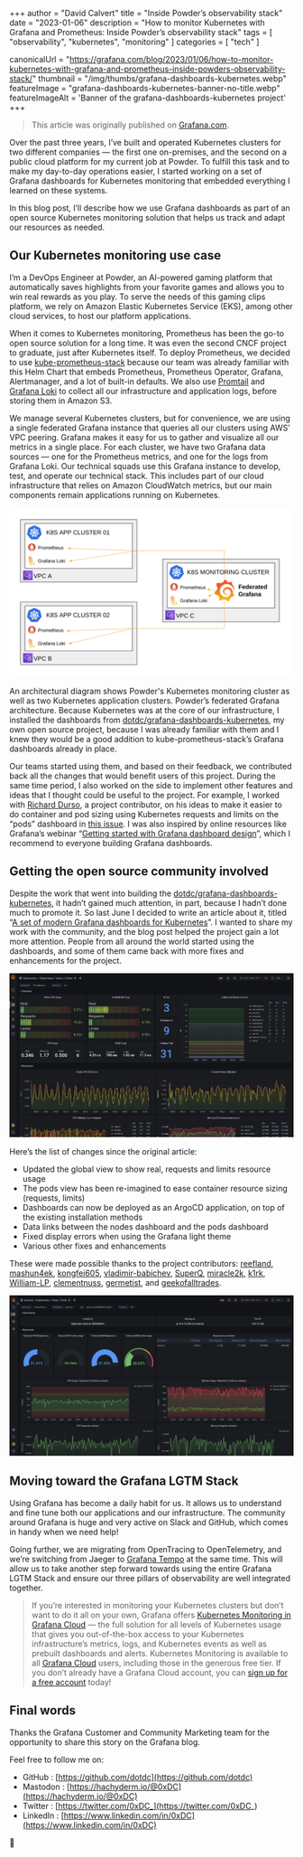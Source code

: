 +++
author = "David Calvert"
title = "Inside Powder’s observability stack"
date = "2023-01-06"
description = "How to monitor Kubernetes with Grafana and Prometheus: Inside Powder’s observability stack"
tags = [
    "observability", "kubernetes", "monitoring"
]
categories = [
    "tech"
]

canonicalUrl = "https://grafana.com/blog/2023/01/06/how-to-monitor-kubernetes-with-grafana-and-prometheus-inside-powders-observability-stack/"
thumbnail = "/img/thumbs/grafana-dashboards-kubernetes.webp"
featureImage = "grafana-dashboards-kubernetes-banner-no-title.webp"
featureImageAlt = 'Banner of the grafana-dashboards-kubernetes project'
+++

> This article was originally published on [Grafana.com](https://grafana.com/blog/2023/01/06/how-to-monitor-kubernetes-with-grafana-and-prometheus-inside-powders-observability-stack/).

<!--more-->

Over the past three years, I’ve built and operated Kubernetes clusters for two different companies — the first one on-premises, and the second on a public cloud platform for my current job at Powder. To fulfill this task and to make my day-to-day operations easier, I started working on a set of Grafana dashboards for Kubernetes monitoring that embedded everything I learned on these systems.

In this blog post, I’ll describe how we use Grafana dashboards as part of an open source Kubernetes monitoring solution that helps us track and adapt our resources as needed.

## Our Kubernetes monitoring use case

I’m a DevOps Engineer at Powder, an AI-powered gaming platform that automatically saves highlights from your favorite games and allows you to win real rewards as you play. To serve the needs of this gaming clips platform, we rely on Amazon Elastic Kubernetes Service (EKS), among other cloud services, to host our platform applications.

When it comes to Kubernetes monitoring, Prometheus has been the go-to open source solution for a long time. It was even the second CNCF project to graduate, just after Kubernetes itself. To deploy Prometheus, we decided to use [kube-prometheus-stack](https://github.com/prometheus-community/helm-charts/tree/main/charts/kube-prometheus-stack) because our team was already familiar with this Helm Chart that embeds Prometheus, Prometheus Operator, Grafana, Alertmanager, and a lot of built-in defaults. We also use [Promtail](https://grafana.com/docs/loki/latest/clients/promtail/) and [Grafana Loki](https://grafana.com/oss/loki/) to collect all our infrastructure and application logs, before storing them in Amazon S3.

We manage several Kubernetes clusters, but for convenience, we are using a single federated Grafana instance that queries all our clusters using AWS’ VPC peering. Grafana makes it easy for us to gather and visualize all our metrics in a single place. For each cluster, we have two Grafana data sources — one for the Prometheus metrics, and one for the logs from Grafana Loki. Our technical squads use this Grafana instance to develop, test, and operate our technical stack. This includes part of our cloud infrastructure that relies on Amazon CloudWatch metrics, but our main components remain applications running on Kubernetes.

![Powder’s federated Grafana architecture](powder-guest-blog-1.webp "Powder’s federated Grafana architecture.")

An architectural diagram shows Powder's Kubernetes monitoring cluster as well as two Kubernetes application clusters.
Powder’s federated Grafana architecture.
Because Kubernetes was at the core of our infrastructure, I installed the dashboards from [dotdc/grafana-dashboards-kubernetes](https://github.com/dotdc/grafana-dashboards-kubernetes), my own open source project, because I was already familiar with them and I knew they would be a good addition to kube-prometheus-stack’s Grafana dashboards already in place.

Our teams started using them, and based on their feedback, we contributed back all the changes that would benefit users of this project. During the same time period, I also worked on the side to implement other features and ideas that I thought could be useful to the project. For example, I worked with [Richard Durso](https://twitter.com/richdurso), a project contributor, on his ideas to make it easier to do container and pod sizing using Kubernetes requests and limits on the “pods” dashboard in [this issue](https://github.com/dotdc/grafana-dashboards-kubernetes/issues/21). I was also inspired by online resources like Grafana’s webinar “[Getting started with Grafana dashboard design](https://grafana.com/go/webinar/guide-to-dashboard-design/)”, which I recommend to everyone building Grafana dashboards.

## Getting the open source community involved

Despite the work that went into building the [dotdc/grafana-dashboards-kubernetes](https://github.com/dotdc/grafana-dashboards-kubernetes), it hadn’t gained much attention, in part, because I hadn’t done much to promote it. So last June I decided to write an article about it, titled “[A set of modern Grafana dashboards for Kubernetes](https://0xdc.me/blog/a-set-of-modern-grafana-dashboards-for-kubernetes/)”. I wanted to share my work with the community, and the blog post helped the project gain a lot more attention. People from all around the world started using the dashboards, and some of them came back with more fixes and enhancements for the project.

![A screenshot of the global view from dotdc/grafana-dashboards-kubernetes.](powder-guest-blog-3.webp "Screenshot of the global view from dotdc/grafana-dashboards-kubernetes.")

Here’s the list of changes since the original article:

- Updated the global view to show real, requests and limits resource usage
- The pods view has been re-imagined to ease container resource sizing (requests, limits)
- Dashboards can now be deployed as an ArgoCD application, on top of the existing installation methods
- Data links between the nodes dashboard and the pods dashboard
- Fixed display errors when using the Grafana light theme
- Various other fixes and enhancements

These were made possible thanks to the project contributors: [reefland](https://github.com/reefland), [mashun4ek](https://github.com/mashun4ek), [kongfei605](https://github.com/kongfei605), [vladimir-babichev](https://github.com/vladimir-babichev), [SuperQ](https://github.com/SuperQ), [miracle2k](https://github.com/miracle2k), [k1rk](https://github.com/k1rk), [William-LP](https://github.com/William-LP), [clementnuss](https://github.com/clementnuss), [germetist](https://github.com/germetist), and [geekofalltrades](https://github.com/geekofalltrades).

![Screenshot of the pods view from dotdc/grafana-dashboards-kubernetes](powder-guest-blog-2.webp "Screenshot of the pods view from dotdc/grafana-dashboards-kubernetes.")

## Moving toward the Grafana LGTM Stack

Using Grafana has become a daily habit for us. It allows us to understand and fine tune both our applications and our infrastructure. The community around Grafana is huge and very active on Slack and GitHub, which comes in handy when we need help!

Going further, we are migrating from OpenTracing to OpenTelemetry, and we’re switching from Jaeger to [Grafana Tempo](https://grafana.com/oss/tempo/) at the same time. This will allow us to take another step forward towards using the entire Grafana LGTM Stack and ensure our three pillars of observability are well integrated together.

> If you’re interested in monitoring your Kubernetes clusters but don’t want to do it all on your own, Grafana offers [Kubernetes Monitoring in Grafana Cloud](https://www.grafana.com/solutions/kubernetes/?pg=blog&plcmt=body-txt) — the full solution for all levels of Kubernetes usage that gives you out-of-the-box access to your Kubernetes infrastructure’s metrics, logs, and Kubernetes events as well as prebuilt dashboards and alerts. Kubernetes Monitoring is available to all [Grafana Cloud](https://grafana.com/oss/grafana?pg=blog&plcmt=body-txt) users, including those in the generous free tier. If you don’t already have a Grafana Cloud account, you can [sign up for a free account](https://grafana.com/auth/sign-up/create-user?pg=blog&plcmt=body-txt) today!

## Final words

Thanks the Grafana Customer and Community Marketing team for the opportunity to share this story on the Grafana blog.

Feel free to follow me on:

- GitHub : [https://github.com/dotdc](https://github.com/dotdc)
- Mastodon : [https://hachyderm.io/@0xDC](https://hachyderm.io/@0xDC)
- Twitter : [https://twitter.com/0xDC_](https://twitter.com/0xDC_)
- LinkedIn : [https://www.linkedin.com/in/0xDC](https://www.linkedin.com/in/0xDC)

👋
